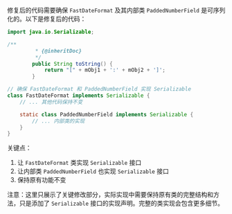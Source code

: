 修复后的代码需要确保 `FastDateFormat` 及其内部类 `PaddedNumberField` 是可序列化的。以下是修复后的代码：

```java
import java.io.Serializable;

/**
         * {@inheritDoc}
         */
        public String toString() {
            return "[" + mObj1 + ':' + mObj2 + ']';
        }

// 确保 FastDateFormat 和 PaddedNumberField 实现 Serializable
class FastDateFormat implements Serializable {
    // ... 其他代码保持不变

    static class PaddedNumberField implements Serializable {
        // ... 内部类的实现
    }
}
```

关键点：
1. 让 `FastDateFormat` 类实现 `Serializable` 接口
2. 让内部类 `PaddedNumberField` 也实现 `Serializable` 接口
3. 保持原有功能不变

注意：这里只展示了关键修改部分，实际实现中需要保持原有类的完整结构和方法，只是添加了 `Serializable` 接口的实现声明。完整的类实现会包含更多细节。